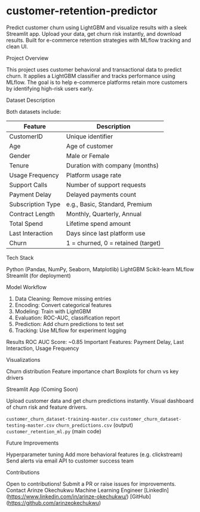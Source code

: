 # customer-retention-predictor
Predict customer churn using LightGBM and visualize results with a sleek Streamlit app. Upload your data, get churn risk instantly, and download results. Built for e-commerce retention strategies with MLflow tracking and clean UI.

Project Overview

This project uses customer behavioral and transactional data to predict churn. It applies a LightGBM classifier and tracks performance using MLflow. The goal is to help e-commerce platforms retain more customers by identifying high-risk users early.

Dataset Description

Both datasets include:

| Feature           | Description                        |
| ----------------- | ---------------------------------- |
| CustomerID        | Unique identifier                  |
| Age               | Age of customer                    |
| Gender            | Male or Female                     |
| Tenure            | Duration with company (months)     |
| Usage Frequency   | Platform usage rate                |
| Support Calls     | Number of support requests         |
| Payment Delay     | Delayed payments count             |
| Subscription Type | e.g., Basic, Standard, Premium     |
| Contract Length   | Monthly, Quarterly, Annual         |
| Total Spend       | Lifetime spend amount              |
| Last Interaction  | Days since last platform use       |
| Churn             | 1 = churned, 0 = retained (target) |

Tech Stack

 Python (Pandas, NumPy, Seaborn, Matplotlib)
  LightGBM
  Scikit-learn
  MLflow
  Streamlit (for deployment)

Model Workflow

1. Data Cleaning: Remove missing entries
2. Encoding: Convert categorical features
3. Modeling: Train with LightGBM
4. Evaluation: ROC-AUC, classification report
5. Prediction: Add churn predictions to test set
6. Tracking: Use MLflow for experiment logging

Results
ROC AUC Score: \~0.85
Important Features: Payment Delay, Last Interaction, Usage Frequency

Visualizations

Churn distribution
Feature importance chart
 Boxplots for churn vs key drivers

Streamlit App (Coming Soon)

Upload customer data and get churn predictions instantly.
Visual dashboard of churn risk and feature drivers.


 `customer_churn_dataset-training-master.csv`
 `customer_churn_dataset-testing-master.csv`
 `churn_predictions.csv` (output)
  `customer_retention_ml.py` (main code)

 Future Improvements

 Hyperparameter tuning
 Add more behavioral features (e.g. clickstream)
 Send alerts via email API to customer success team

Contributions

Open to contributions! Submit a PR or raise issues for improvements.
Contact
Arinze Okechukwu
Machine Learning Engineer
[LinkedIn] (https://www.linkedin.com/in/arinze-okechukwu/)
[GitHub] (https://github.com/arinzeokechukwu)
